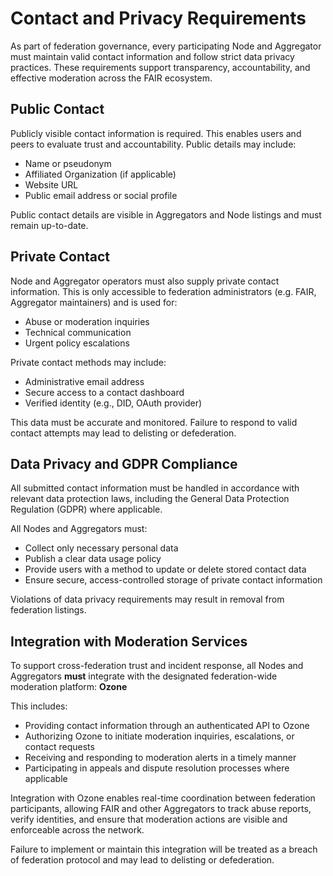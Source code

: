 # Contact and Privacy Requirements

As part of federation governance, every participating Node and Aggregator must maintain valid contact information and follow strict data privacy practices. These requirements support transparency, accountability, and effective moderation across the FAIR ecosystem.

## Public Contact

Publicly visible contact information is required. This enables users and peers to evaluate trust and accountability. Public details may include:

- Name or pseudonym
- Affiliated Organization (if applicable)
- Website URL
- Public email address or social profile

Public contact details are visible in Aggregators and Node listings and must remain up-to-date.

## Private Contact

Node and Aggregator operators must also supply private contact information. This is only accessible to federation administrators (e.g. FAIR, Aggregator maintainers) and is used for:

- Abuse or moderation inquiries
- Technical communication
- Urgent policy escalations

Private contact methods may include:

- Administrative email address
- Secure access to a contact dashboard
- Verified identity (e.g., DID, OAuth provider)

This data must be accurate and monitored. Failure to respond to valid contact attempts may lead to delisting or defederation.

## Data Privacy and GDPR Compliance

All submitted contact information must be handled in accordance with relevant data protection laws, including the General Data Protection Regulation (GDPR) where applicable.

All Nodes and Aggregators must:

- Collect only necessary personal data
- Publish a clear data usage policy
- Provide users with a method to update or delete stored contact data
- Ensure secure, access-controlled storage of private contact information

Violations of data privacy requirements may result in removal from federation listings.

## Integration with Moderation Services

To support cross-federation trust and incident response, all Nodes and Aggregators **must** integrate with the designated federation-wide moderation platform: **Ozone**

This includes:

- Providing contact information through an authenticated API to Ozone
- Authorizing Ozone to initiate moderation inquiries, escalations, or contact requests
- Receiving and responding to moderation alerts in a timely manner
- Participating in appeals and dispute resolution processes where applicable

Integration with Ozone enables real-time coordination between federation participants, allowing FAIR and other Aggregators to track abuse reports, verify identities, and ensure that moderation actions are visible and enforceable across the network.

Failure to implement or maintain this integration will be treated as a breach of federation protocol and may lead to delisting or defederation.

